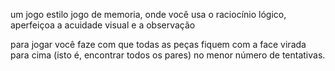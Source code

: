 um jogo estilo jogo de memoria, onde você usa o raciocínio lógico, aperfeiçoa a acuidade visual e a observação

para jogar você faze com que todas as peças fiquem com a face virada para cima (isto é, encontrar todos os pares) no menor número de tentativas. 
